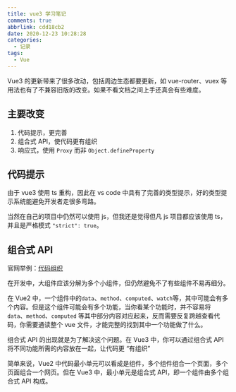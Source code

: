 ```yaml
---
title: vue3 学习笔记
comments: true
abbrlink: cdd18cb2
date: 2020-12-23 10:28:28
categories:
  - 记录
tags:
  - Vue
---
```


Vue3 的更新带来了很多改动，包括周边生态都要更新，如 vue-router、vuex 等用法也有了不兼容旧版的改变。如果不看文档之间上手还真会有些难度。

<!--more-->

## 主要改变

1. 代码提示，更完善
2. 组合式 API，使代码更有组织
3. 响应式，使用 `Proxy` 而非 `Object.defineProperty`

## 代码提示

由于 vue3 使用 ts 重构，因此在 vs code 中具有了完善的类型提示，好的类型提示系统能避免开发者走很多弯路。

当然在自己的项目中仍然可以使用 js，但我还是觉得但凡 js 项目都应该使用 ts，并且是严格模式 `"strict": true`。

## 组合式 API

官网举例：[代码组织](https://vue3js.cn/vue-composition/#%E4%BB%A3%E7%A0%81%E7%BB%84%E7%BB%87)

在开发中，大组件应该分解为多个小组件，但仍然避免不了有些组件不易再细分。

在 Vue2 中，一个组件中的`data`、`method`、`computed`、`watch`等，其中可能会有多个内容。但是这个组件可能会有多个功能，当你看某个功能时，并不容易将 `data`、`method`、`computed` 等其中部分内容对应起来，反而需要反复跨越查看代码，你需要通读整个 vue 文件，才能完整的找到其中一个功能做了什么。

组合式 API 的出现就是为了解决这个问题。在 Vue3 中，你可以通过组合式 API 将不同功能所需的内容放在一起，让代码更 “有组织”

简单来说，Vue2 中代码最小单元可以看成是组件，多个组件组合一个页面，多个页面组合一个网页。但在 Vue3 中，最小单元是组合式 API，即一个组件由多个组合式 API 构成。
